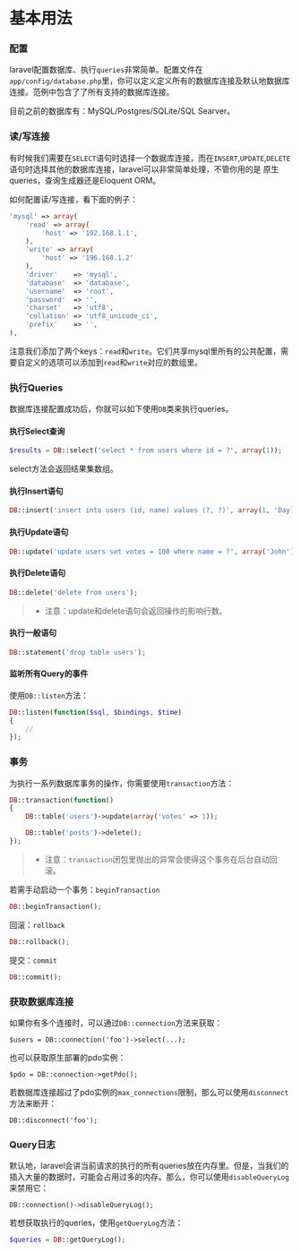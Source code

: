 # 基本用法

### 配置
laravel配置数据库、执行`queries`非常简单。配置文件在`app/config/database.php`里，你可以定义定义所有的数据库连接及默认地数据库连接。范例中包含了了所有支持的数据库连接。

目前之前的数据库有：MySQL/Postgres/SQLite/SQL Searver。

### 读/写连接
有时候我们需要在`SELECT`语句时选择一个数据库连接，而在`INSERT`,`UPDATE`,`DELETE`语句时选择其他的数据库连接，laravel可以非常简单处理，不管你用的是
原生queries，查询生成器还是Eloquent ORM。

如何配置读/写连接，看下面的例子：
```php
'mysql' => array(
    'read' => array(
        'host' => '192.168.1.1',
    ),
    'write' => array(
        'host' => '196.168.1.2'
    ),
    'driver'    => 'mysql',
    'database'  => 'database',
    'username'  => 'root',
    'password'  => '',
    'charset'   => 'utf8',
    'collation' => 'utf8_unicode_ci',
    'prefix'    => '',
),
```
注意我们添加了两个keys：`read`和`write`。它们共享mysql里所有的公共配置，需要自定义的选项可以添加到`read`和`write`对应的数组里。

### 执行Queries
数据库连接配置成功后，你就可以如下使用`DB`类来执行queries。

#### 执行Select查询
```php
$results = DB::select('select * from users where id = ?', array(1));
```
select方法会返回结果集数组。

#### 执行Insert语句
```php
DB::insert('insert into users (id, name) values (?, ?)', array(1, 'Dayle'));
```

#### 执行Update语句
```php
DB::update('update users set votes = 100 where name = ?', array('John'));
```

#### 执行Delete语句
```php
DB::delete('delete from users');
```

>* 注意：update和delete语句会返回操作的影响行数。

#### 执行一般语句
```php
DB::statement('drop table users');
```

#### 监听所有Query的事件
使用`DB::listen`方法：
```php
DB::listen(function($sql, $bindings, $time)
{
    //
});
```

### 事务
为执行一系列数据库事务的操作，你需要使用`transaction`方法：
```php
DB::transaction(function()
{
    DB::table('users')->update(array('votes' => 1));

    DB::table('posts')->delete();
});
```
>* 注意：`transaction`闭包里抛出的异常会使得这个事务在后台自动回滚。

若需手动启动一个事务：`beginTransaction`
```php
DB::beginTransaction();
```
回滚：`rollback`
```php
DB::rollback();
```
提交：`commit`
```php
DB::commit();
```

### 获取数据库连接
如果你有多个连接时，可以通过`DB::connection`方法来获取：
```
$users = DB::connection('foo')->select(...);
```
也可以获取原生部署的pdo实例：
```
$pdo = DB::connection->getPdo();
```
若数据库连接超过了pdo实例的`max_connections`限制，那么可以使用`disconnect`方法来断开：
```
DB::disconnect('foo');

```

### Query日志

默认地，laravel会讲当前请求的执行的所有queries放在内存里。但是，当我们的插入大量的数据时，可能会占用过多的内存。那么，你可以使用`disableQueryLog`来禁用它：
```
DB::connection()->disableQueryLog();
```

若想获取执行的queries，使用`getQueryLog`方法：
```php
$queries = DB::getQueryLog();
```
